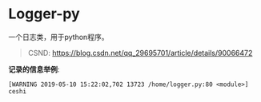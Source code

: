 # Logger-py
一个日志类，用于python程序。

> CSND: <https://blog.csdn.net/qq_29695701/article/details/90066472>

**记录的信息举例**:
```
[WARNING 2019-05-10 15:22:02,702 13723 /home/logger.py:80 <module>] ceshi
```
